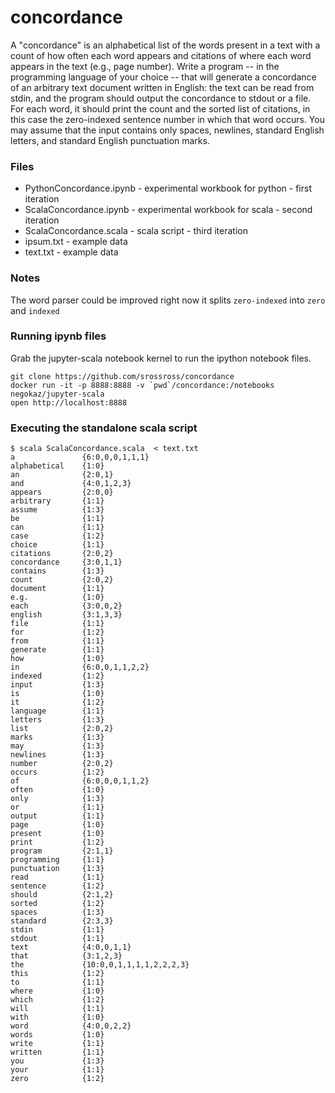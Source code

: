 # concordance

A "concordance" is an alphabetical list of the words present in a text with a count of how
often each word appears and citations of where each word appears in the text (e.g., page
number). Write a program -- in the programming language of your choice -- that will
generate a concordance of an arbitrary text document written in English: the text can be
read from stdin, and the program should output the concordance to stdout or a file. For
each word, it should print the count and the sorted list of citations, in this case the
zero-indexed sentence number in which that word occurs. You may assume that the input
contains only spaces, newlines, standard English letters, and standard English punctuation
marks.

### Files

 * PythonConcordance.ipynb - experimental workbook for python - first iteration
 * ScalaConcordance.ipynb - experimental workbook for scala - second iteration
 * ScalaConcordance.scala - scala script - third iteration
 * ipsum.txt - example data
 * text.txt - example data

### Notes

The word parser could be improved right now it splits `zero-indexed` into `zero` and `indexed`

### Running ipynb files

Grab the jupyter-scala notebook kernel to run the ipython notebook files.

```
git clone https://github.com/srossross/concordance
docker run -it -p 8888:8888 -v `pwd`/concordance:/notebooks negokaz/jupyter-scala
open http://localhost:8888
```

### Executing the standalone scala script

```
$ scala ScalaConcordance.scala  < text.txt 
a               {6:0,0,0,1,1,1}
alphabetical    {1:0}
an              {2:0,1}
and             {4:0,1,2,3}
appears         {2:0,0}
arbitrary       {1:1}
assume          {1:3}
be              {1:1}
can             {1:1}
case            {1:2}
choice          {1:1}
citations       {2:0,2}
concordance     {3:0,1,1}
contains        {1:3}
count           {2:0,2}
document        {1:1}
e.g.            {1:0}
each            {3:0,0,2}
english         {3:1,3,3}
file            {1:1}
for             {1:2}
from            {1:1}
generate        {1:1}
how             {1:0}
in              {6:0,0,1,1,2,2}
indexed         {1:2}
input           {1:3}
is              {1:0}
it              {1:2}
language        {1:1}
letters         {1:3}
list            {2:0,2}
marks           {1:3}
may             {1:3}
newlines        {1:3}
number          {2:0,2}
occurs          {1:2}
of              {6:0,0,0,1,1,2}
often           {1:0}
only            {1:3}
or              {1:1}
output          {1:1}
page            {1:0}
present         {1:0}
print           {1:2}
program         {2:1,1}
programming     {1:1}
punctuation     {1:3}
read            {1:1}
sentence        {1:2}
should          {2:1,2}
sorted          {1:2}
spaces          {1:3}
standard        {2:3,3}
stdin           {1:1}
stdout          {1:1}
text            {4:0,0,1,1}
that            {3:1,2,3}
the             {10:0,0,1,1,1,1,2,2,2,3}
this            {1:2}
to              {1:1}
where           {1:0}
which           {1:2}
will            {1:1}
with            {1:0}
word            {4:0,0,2,2}
words           {1:0}
write           {1:1}
written         {1:1}
you             {1:3}
your            {1:1}
zero            {1:2}
```
